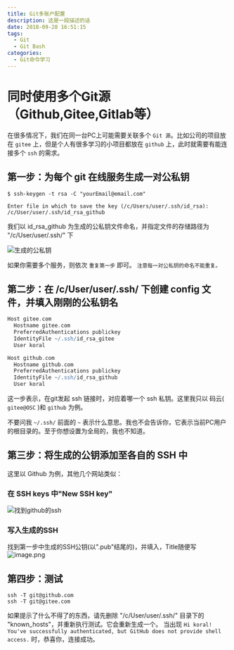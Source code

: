 ```yaml
---
title: Git多账户配置
description: 这是一段描述的话
date: 2018-09-28 16:51:15
tags: 
  - Git
  - Git Bash
categories:
  - Git命令学习
---
```

# 同时使用多个Git源（Github,Gitee,Gitlab等）

在很多情况下，我们在同一台PC上可能需要关联多个 `Git 源`。比如公司的项目放在 `gitee` 上，但是个人有很多学习的小项目都放在 `github` 上，此时就需要有能连接多个 `ssh` 的需求。

## 第一步：为每个 git 在线服务生成一对公私钥

```node
$ ssh-keygen -t rsa -C "yourEmail@email.com"

Enter file in which to save the key (/c/Users/user/.ssh/id_rsa): /c/User/user/.ssh/id_rsa_github
```

我们以 id_rsa_github 为生成的公私钥文件命名，并指定文件的存储路径为 "/c/User/user/.ssh/" 下

![生成的公私钥](https://upload-images.jianshu.io/upload_images/13603359-accb6aef01836f8e.png?imageMogr2/auto-orient/strip%7CimageView2/2/w/1240)

如果你需要多个服务，则依次 `重复第一步` 即可。
`注意每一对公私钥的命名不能重复。`

## 第二步：在 /c/User/user/.ssh/ 下创建 config 文件，并填入刚刚的公私钥名

```groovy
Host gitee.com
  Hostname gitee.com
  PreferredAuthentications publickey
  IdentityFile ~/.ssh/id_rsa_gitee
  User koral

Host github.com
  Hostname github.com
  PreferredAuthentications publickey
  IdentityFile ~/.ssh/id_rsa_github
  User koral
```

这一步表示，在git发起 ssh 链接时，对应着哪一个 ssh 私钥。这里我只以 码云( `gitee@OSC` )和 `github` 为例。

不要问我 `~/.ssh/` 前面的 `~` 表示什么意思。我也不会告诉你，它表示当前PC用户的根目录的。至于你想设置为全局的，我也不知道。

## 第三步：将生成的公钥添加至各自的 SSH 中

这里以 Github 为例，其他几个网站类似：

### 在 SSH keys 中"New SSH key"

![找到github的ssh](https://upload-images.jianshu.io/upload_images/13603359-c8f3bdda9deef6da.png?imageMogr2/auto-orient/strip%7CimageView2/2/w/1240)

### 写入生成的SSH

找到第一步中生成的SSH公钥(以".pub"结尾的)，并填入，Title随便写
![image.png](https://upload-images.jianshu.io/upload_images/13603359-1381194685beccaa.png?imageMogr2/auto-orient/strip%7CimageView2/2/w/1240)

## 第四步：测试

```shell
ssh -T git@github.com
ssh -T git@gitee.com
```

如果提示了什么不得了的东西，请先删除 "/c/User/user/.ssh/" 目录下的 "known_hosts"，并重新执行测试。它会重新生成一个。
当出现 `Hi koral! You've successfully authenticated, but GitHub does not provide shell access.` 时，恭喜你，连接成功。